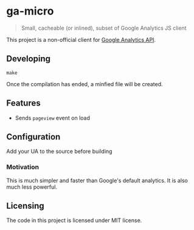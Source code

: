 # ga-micro
> Small, cacheable (or inlined), subset of Google Analytics JS client

This project is a non-official client for [Google Analytics API][ga-api].

## Developing

```shell
make
```

Once the compilation has ended, a minfied file will be created.

## Features

- Sends `pageview` event on load

## Configuration

Add your UA to the source before building


### Motivation

This is much simpler and faster than Google's default analytics. It is also much less powerful.

## Licensing

The code in this project is licensed under MIT license.

[ga-api]:https://developers.google.com/analytics/devguides/collection/protocol/v1/reference
[issues]:https://github.com/jehna/ga-lite/issues
[blog-post]:http://thejunkland.com/blog/fixing-last-point-on-google-pagespeed-insights.html
[aip-flag]:https://developers.google.com/analytics/devguides/collection/protocol/v1/parameters#aip
[anonymize-ip-address]:https://support.google.com/analytics/answer/2763052
[ua-code-howto]:https://support.google.com/analytics/answer/1032385
